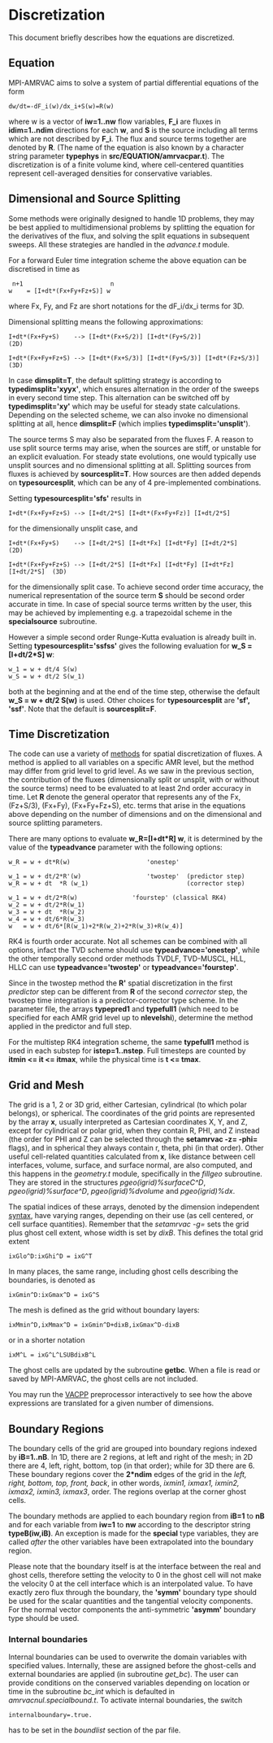 # Discretization

This document briefly describes how the equations are discretized.

## Equation

MPI-AMRVAC aims to solve a system of partial differential equations of the
form

    dw/dt=-dF_i(w)/dx_i+S(w)=R(w)

where w is a vector of **iw=1..nw** flow variables, **F_i** are fluxes in
**idim=1..ndim** directions for each **w**, and **S** is the source including
all terms which are not described by **F_i**. The flux and source terms
together are denoted by **R**. (The name of the equation is also known by a
character string parameter **typephys** in **src/EQUATION/amrvacpar.t**). The
discretization is of a finite volume kind, where cell-centered quantities
represent cell-averaged densities for conservative variables.

## Dimensional and Source Splitting

Some methods were originally designed to handle 1D problems, they may be best
applied to multidimensional problems by splitting the equation for the
derivatives of the flux, and solving the split equations in subsequent sweeps.
All these strategies are handled in the _advance.t_ module.

For a forward Euler time integration scheme the above equation can be
discretised in time as

     n+1                        n
    w    = [I+dt*(Fx+Fy+Fz+S)] w

where Fx, Fy, and Fz are short notations for the dF_i/dx_i terms for 3D.

Dimensional splitting means the following approximations:

    I+dt*(Fx+Fy+S)    --> [I+dt*(Fx+S/2)] [I+dt*(Fy+S/2)]                   (2D)

    I+dt*(Fx+Fy+Fz+S) --> [I+dt*(Fx+S/3)] [I+dt*(Fy+S/3)] [I+dt*(Fz+S/3)]   (3D)

In case **dimsplit=T**, the default splitting strategy is according to
**typedimsplit='xyyx'**, which ensures alternation in the order of the sweeps
in every second time step. This alternation can be switched off by
**typedimsplit='xy'** which may be useful for steady state calculations.
Depending on the selected scheme, we can also invoke no dimensional splitting
at all, hence **dimsplit=F** (which implies **typedimsplit='unsplit'**).

The source terms S may also be separated from the fluxes F. A reason to use
split source terms may arise, when the sources are stiff, or unstable for an
explicit evaluation. For steady state evolutions, one would typically use
unsplit sources and no dimensional splitting at all. Splitting sources from
fluxes is achieved by **sourcesplit=T**. How sources are then added depends on
**typesourcesplit**, which can be any of 4 pre-implemented combinations.

Setting **typesourcesplit='sfs'** results in

    I+dt*(Fx+Fy+Fz+S) --> [I+dt/2*S] [I+dt*(Fx+Fy+Fz)] [I+dt/2*S]

for the dimensionally unsplit case, and

    I+dt*(Fx+Fy+S)    --> [I+dt/2*S] [I+dt*Fx] [I+dt*Fy] [I+dt/2*S]            (2D)

    I+dt*(Fx+Fy+Fz+S) --> [I+dt/2*S] [I+dt*Fx] [I+dt*Fy] [I+dt*Fz] [I+dt/2*S]  (3D)

for the dimensionally split case. To achieve second order time accuracy, the
numerical representation of the source term **S** should be second order
accurate in time. In case of special source terms written by the user, this
may be achieved by implementing e.g. a trapezoidal scheme in the
**specialsource** subroutine.

However a simple second order Runge-Kutta evaluation is already built in.
Setting **typesourcesplit='ssfss'** gives the following evaluation for **w_S =
[I+dt/2*S] w**:

    w_1 = w + dt/4 S(w)
    w_S = w + dt/2 S(w_1)

both at the beginning and at the end of the time step, otherwise the default
**w_S = w + dt/2 S(w)** is used. Other choices for **typesourcesplit** are
**'sf', 'ssf'**. Note that the default is **sourcesplit=F**.

## Time Discretization

The code can use a variety of [methods](methods.html) for spatial
discretization of fluxes. A method is applied to all variables on a specific
AMR level, but the method may differ from grid level to grid level. As we saw
in the previous section, the contribution of the fluxes (dimensionally split
or unsplit, with or without the source terms) need to be evaluated to at least
2nd order accuracy in time. Let **R** denote the general operator that
represents any of the Fx, (Fz+S/3), (Fx+Fy), (Fx+Fy+Fz+S), etc. terms that
arise in the equations above depending on the number of dimensions and on the
dimensional and source splitting parameters.

There are many options to evaluate **w_R=[I+dt*R] w**, it is determined by the
value of the **typeadvance** parameter with the following options:

    w_R = w + dt*R(w)                     'onestep'

    w_1 = w + dt/2*R'(w)                  'twostep'  (predictor step)
    w_R = w + dt  *R (w_1)                           (corrector step)

    w_1 = w + dt/2*R(w)	              'fourstep' (classical RK4)
    w_2 = w + dt/2*R(w_1)
    w_3 = w + dt  *R(w_2)
    w_4 = w + dt/6*R(w_3)
    w   = w + dt/6*[R(w_1)+2*R(w_2)+2*R(w_3)+R(w_4)]

RK4 is fourth order accurate. Not all schemes can be combined with all
options, infact the TVD scheme should use **typeadvance='onestep'**, while the
other temporally second order methods TVDLF, TVD-MUSCL, HLL, HLLC can use
**typeadvance='twostep'** or **typeadvance='fourstep'**.

Since in the twostep method the **R'** spatial discretization in the first
_predictor_ step can be different from **R** of the second _corrector_ step,
the twostep time integration is a predictor-corrector type scheme. In the
parameter file, the arrays **typepred1** and **typefull1** (which need to be
specified for each AMR grid level up to **nlevelshi**), determine the method
applied in the predictor and full step.

For the multistep RK4 integration scheme, the same **typefull1** method is
used in each substep for **istep=1..nstep**. Full timesteps are counted by
**itmin &lt;= it &lt;= itmax**, while the physical time is **t &lt;= tmax**.

## Grid and Mesh

The grid is a 1, 2 or 3D grid, either Cartesian, cylindrical (to which polar
belongs), or spherical. The coordinates of the grid points are represented by
the array **x**, usually interpreted as Cartesian coordinates X, Y, and Z,
except for cylindrical or polar grid, when they contain R, PHI, and Z instead
(the order for PHI and Z can be selected through the **setamrvac -z= -phi=**
flags), and in spherical they always contain r, theta, phi (in that order).
Other useful cell-related quantities calculated from **x**, like distance
between cell interfaces, volume, surface, and surface normal, are also
computed, and this happens in the _geometry.t_ module, specifically in the
_fillgeo_ subroutine. They are stored in the structures
_pgeo(igrid)%surfaceC^D_, _pgeo(igrid)%surface^D_, _pgeo(igrid)%dvolume_ and
_pgeo(igrid)%dx_.

The spatial indices of these arrays, denoted by the dimension independent
[syntax](source.html), have varying ranges, depending on their use (as cell
centered, or cell surface quantities). Remember that the _setamrvac -g=_ sets
the grid plus ghost cell extent, whose width is set by _dixB_. This defines
the total grid extent

    ixGlo^D:ixGhi^D = ixG^T

In many places, the same range, including ghost cells describing the
boundaries, is denoted as

    ixGmin^D:ixGmax^D = ixG^S

The mesh is defined as the grid without boundary layers:

    ixMmin^D,ixMmax^D = ixGmin^D+dixB,ixGmax^D-dixB

or in a shorter notation

    ixM^L = ixG^L^LSUBdixB^L

The ghost cells are updated by the subroutine **getbc**. When a file is read
or saved by MPI-AMRVAC, the ghost cells are not included.

You may run the [VACPP](vacpp.html) preprocessor interactively to see how the
above expressions are translated for a given number of dimensions.

## Boundary Regions

The boundary cells of the grid are grouped into boundary regions indexed by
**iB=1..nB**. In 1D, there are 2 regions, at left and right of the mesh; in 2D
there are 4, left, right, bottom, top (in that order); while for 3D there are
6. These boundary regions cover the **2*ndim** edges of the grid in the _left,
right, bottom, top, front, back_, in other words, _ixmin1, ixmax1, ixmin2,
ixmax2, ixmin3, ixmax3_, order. The regions overlap at the corner ghost cells.

The boundary methods are applied to each boundary region from **iB=1** to
**nB** and for each variable from **iw=1** to **nw** according to the
descriptor string **typeB(iw,iB)**. An exception is made for the **special**
type variables, they are called _after_ the other variables have been
extrapolated into the boundary region.

Please note that the boundary itself is at the interface between the real and
ghost cells, therefore setting the velocity to 0 in the ghost cell will not
make the velocity 0 at the cell interface which is an interpolated value. To
have exactly zero flux through the boundary, the **'symm'** boundary type
should be used for the scalar quantities and the tangential velocity
components. For the normal vector components the anti-symmetric **'asymm'**
boundary type should be used.

### Internal boundaries

Internal boundaries can be used to overwrite the domain variables with
specified values. Internally, these are assigned before the ghost-cells and
external boundaries are applied (in subroutine _get_bc_). The user can provide
conditions on the conserved variables depending on location or time in the
subroutine _bc_int_ which is defaulted in _amrvacnul.specialbound.t_. To
activate internal boundaries, the switch

    internalboundary=.true.

has to be set in the _boundlist_ section of the par file.

